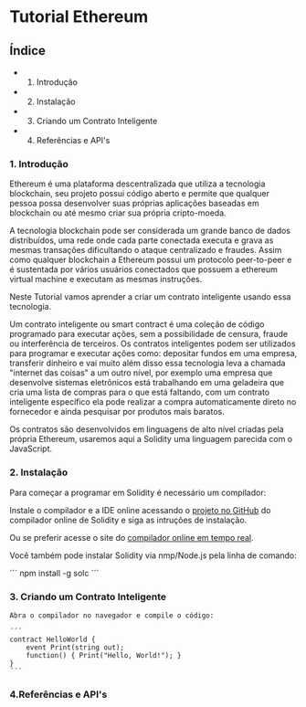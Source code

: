 # Tutorial Ethereum

## Índice

* 1. Introdução
* 2. Instalação
* 3. Criando um Contrato Inteligente
* 4. Referências e API's

### 1. Introdução

Ethereum é uma plataforma descentralizada que utiliza a tecnologia blockchain, seu projeto possui código aberto
e permite que qualquer pessoa possa desenvolver suas próprias aplicações baseadas em blockchain ou até mesmo criar
sua própria cripto-moeda.

A tecnologia blockchain pode ser considerada um grande banco de dados distribuídos, uma rede onde cada parte conectada
executa e grava as mesmas transações dificultando o ataque centralizado e fraudes. Assim como qualquer blockchain a
Ethereum possui um protocolo peer-to-peer e é sustentada por vários usuários conectados que possuem a ethereum virtual
machine e executam as mesmas instruções.

Neste Tutorial vamos aprender a criar um contrato inteligente usando essa tecnologia.

Um contrato inteligente ou smart contract é uma coleção de código programado para executar ações, sem a possibilidade de
censura, fraude ou interferência de terceiros.
Os contratos inteligentes podem ser utilizados para programar e executar ações como: depositar fundos em uma empresa,
transferir dinheiro e vai muito além disso essa tecnologia leva a chamada "internet das coisas" a um outro nível, por
exemplo uma empresa que desenvolve sistemas eletrônicos está trabalhando em uma geladeira que cria uma lista de compras
para o que está faltando, com um contrato inteligente específico ela pode realizar a compra automaticamente direto no
fornecedor e ainda pesquisar por produtos mais baratos.

Os contratos são desenvolvidos em linguagens de alto nível criadas pela própria Ethereum, usaremos aqui a Solidity uma
linguagem parecida com o JavaScript.

### 2. Instalação

Para começar a programar em Solidity é necessário um compilador:

Instale o compilador e a IDE online acessando o [projeto no GitHub](https://github.com/ethereum/browser-solidity)
do compilador online de Solidity e siga as intruções de instalação.

Ou se preferir acesse o site do [compilador online em tempo real](https://remix.ethereum.org/).

Você também pode instalar Solidity via nmp/Node.js pela linha de comando:

´´´
npm install -g solc
´´´

### 3. Criando um Contrato Inteligente

    Abra o compilador no navegador e compile o código:
    
    ´´´
    contract HelloWorld {
        event Print(string out);
        function() { Print("Hello, World!"); }
    }
    ´´´
    
### 4.Referências e API's
